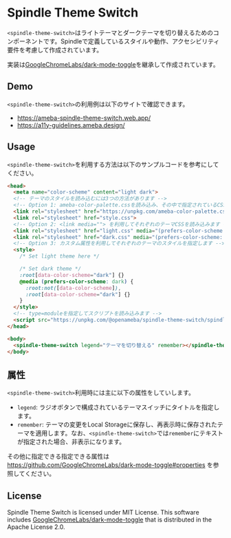 # Spindle Theme Switch

`<spindle-theme-switch>`はライトテーマとダークテーマを切り替えるためのコンポーネントです。Spindleで定義しているスタイルや動作、アクセシビリティ要件を考慮して作成されています。

実装は[GoogleChromeLabs/dark-mode-toggle](https://github.com/GoogleChromeLabs/dark-mode-toggle)を継承して作成されています。

## Demo

`<spindle-theme-switch>`の利用例は以下のサイトで確認できます。

- https://ameba-spindle-theme-switch.web.app/
- https://a11y-guidelines.ameba.design/

## Usage

`<spindle-theme-switch>`を利用する方法は以下のサンプルコードを参考にしてください。

```html
<head>
  <meta name="color-scheme" content="light dark">
  <!-- テーマのスタイルを読み込むには3つの方法があります -->
  <!-- Option 1: ameba-color-palette.cssを読み込み、その中で指定されているCSSカスタムプロパティを利用します -->
  <link rel="stylesheet" href="https://unpkg.com/ameba-color-palette.css/ameba-color-palette.css">
  <link rel="stylesheet" href="style.css">
  <!-- Option 2: <link media=""> を利用してそれぞれのテーマCSSを読み込みます -->
  <link rel="stylesheet" href="light.css" media="(prefers-color-scheme: light)">
  <link rel="stylesheet" href="dark.css" media="(prefers-color-scheme: dark)">
  <!-- Option 3: カスタム属性を利用してそれぞれのテーマのスタイルを指定します -->
  <style>
    /* Set light theme here */

    /* Set dark theme */
    :root[data-color-scheme="dark"] {}
    @media (prefers-color-scheme: dark) {
      :root:not([data-color-scheme]),
      :root[data-color-scheme="dark"] {}
    }
  </style>
  <!-- type=moduleを指定してスクリプトを読み込みます -->
  <script src="https://unpkg.com/@openameba/spindle-theme-switch/spindle-theme-switch.js" type="module"></script>
</head>

<body>
  <spindle-theme-switch legend="テーマを切り替える" remember></spindle-theme-switch>
</body>
```

## 属性

`<spindle-theme-switch>`利用時には主に以下の属性をしていします。

- `legend`: ラジオボタンで構成されているテーマスイッチにタイトルを指定します。
- `remember`: テーマの変更をLocal Storageに保存し、再表示時に保存されたテーマを適用します。なお、`<spindle-theme-switch>`では`remember`にテキストが指定された場合、非表示になります。

その他に指定できる指定できる属性は https://github.com/GoogleChromeLabs/dark-mode-toggle#properties を参照してください。

## License
Spindle Theme Switch is licensed under MIT License. This software includes [GoogleChromeLabs/dark-mode-toggle](https://github.com/GoogleChromeLabs/dark-mode-toggle) that is distributed in the Apache License 2.0.
